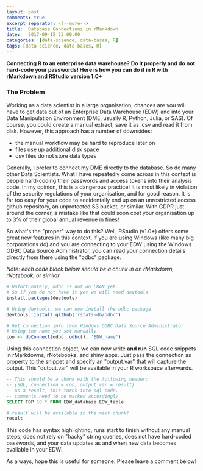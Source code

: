 ```yaml
---
layout: post
comments: true
excerpt_separator: <!--more-->
title:  Database Connections in rMarkdown
date:   2017-09-15 23:00:00
categories: [data-science, data-bases, R]
tags: [data-science, data-bases, R]
---
```

**Connecting R to an enterprise data warehouse? Do it properly and do not hard-code your passwords! Here is how you can do it in R with rMarkdown and RStudio version 1.0+**
<!--more-->

### The Problem
Working as a data scientist in a large organisation, chances are you will have to get data out of an Enterprise Data Warehouse (EDW) and into your Data Manipulation Environment (DME, usually R, Python, Julia, or SAS). Of course, you could create a manual extract, save it as .csv and read it from disk. However, this approach has a number of downsides:
- the manual workflow may be hard to reproduce later on
- files use up additional disk space
- csv files do not store data types

Generally, I prefer to connect my DME directly to the database. So do many other Data Scientists. What I have repeatedly come across in this context is people hard-coding their passwords and access tokens into their analysis code. In my opinion, this is a dangerous practice! It is most likely in violation of the security regulations of your organisation, and for good reason. It is far too easy for your code to accidentally end up on an unrestricted access github repository, an unprotected S3 bucket, or similar. With GDPR just around the corner, a mistake like that could soon cost your organisation up to 3% of their global annual revenue in fines!

So what's the "proper" way to do this? Well, RStudio (v1.0+) offers some great new features in this context. If you are using Windows (like many big corporations do) and you are connecting to your EDW using the Windows ODBC Data Source Administrator, you can read your connection details directly from there using the "odbc" package.

*Note: each code block below should be a chunk in an rMarkdown, rNotebook, or similar*
```R
# Unfortunately, odbc is not on CRAN yet.
# So if you do not have it yet we will need devtools
install.packages(devtools)

# Using devtools, we can now install the odbc package
devtools::install_github('rstats-db/odbc')

# Get connection info from Windows ODBC Data Source Administrator
# Using the name you set manually
con <- dbConnect(odbc::odbc(), 'EDW_name')
```

Using this connection object, we can now write **and run** SQL code snippets in rMarkdowns, rNotebooks, and shiny apps. Just pass the connection as property to the snippet and specify an "output.var" that will capture the output. This "output.var" will be available in your R workspace afterwards.

```sql
-- This should be a chunk with the following header:
-- {SQL, connection = con, output.var = result}
-- As a result, this turns into sql code.
-- comments need to be marked accordingly
SELECT TOP 10 * FROM EDW_database.EDW_table
```

```r
# result will be available in the next chunk!
result
```

This code has syntax highlighting, runs start to finish without any manual steps, does not rely on "hacky" string queries, does not have hard-coded passwords, and your data updates as and when new data becomes available in your EDW!

As always, hope this is useful for someone. Please leave a comment below!
